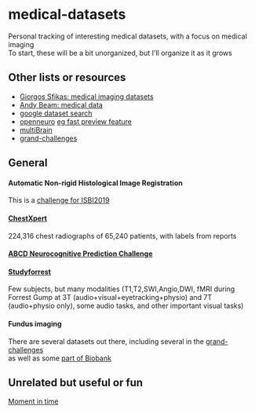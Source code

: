 # medical-datasets
Personal tracking of interesting medical datasets, with a focus on medical imaging  
To start, these will be a bit unorganized, but I'll organize it as it grows  


## Other lists or resources

 - [Giorgos Sfikas: medical imaging datasets](https://github.com/sfikas/medical-imaging-datasets)  
 - [Andy Beam: medical data](https://github.com/beamandrew/medical-data)  
 - [google dataset search](https://toolbox.google.com/datasetsearch)  
 - [openneuro](https://openneuro.org/) [eg fast preview feature](https://openneuro.org/datasets/ds001715/versions/1.0.0/file-display/sub-03:anat:sub-03_T1w.nii.gz)  
 - [multiBrain](https://github.com/Conxz/multiBrain)  
 - [grand-challenges](https://www.grand-challenge.org)

## General

#### Automatic Non-rigid Histological Image Registration 
This is a [challenge for ISBI2019](https://anhir.grand-challenge.org)
  
#### [ChestXpert](https://stanfordmlgroup.github.io/competitions/chexpert/)
224,316 chest radiographs of 65,240 patients, with labels from reports
  
#### [ABCD Neurocognitive Prediction Challenge](https://sibis.sri.com/abcd-np-challenge/)
  
#### [Studyforrest](http://studyforrest.org/data.html)
Few subjects, but many modalities (T1,T2,SWI,Angio,DWI, fMRI during Forrest Gump at 3T (audio+visual+eyetracking+physio) and 7T (audio+physio only), some audio tasks, and other important visual tasks)
  
#### Fundus imaging
There are several datasets out there, including several in the [grand-challenges](https://www.grand-challenge.org)  
as well as some [part of Biobank](http://biobank.ctsu.ox.ac.uk/crystal/label.cgi?id=100016)  
  
## Unrelated but useful or fun

[Moment in time](http://moments.csail.mit.edu/)
